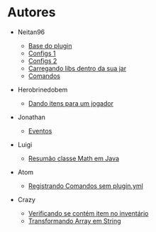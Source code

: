 # Autores

* Neitan96
  * [Base do plugin](Bukkit%20básico/Criando%20a%20base%20do%20plugin.md)
  * [Configs 1](Bukkit%20básico/Gerenciando%20configs%201.md)
  * [Configs 2](Bukkit%20básico/Gerenciando%20configs%202.md)
  * [Carregando libs dentro da sua jar](Bukkit%20avançado/Carregando%20libs%20dentro%20da%20sua%20jar.md)
  * [Comandos](Bukkit%20básico/Criando%20comandos.md)

* Herobrinedobem
  * [Dando itens para um jogador](Bukkit%20básico/Dando%20itens%20para%20um%20jogador.md)

* Jonathan
  * [Eventos](Bukkit%20básico/Criando%20Listener%20de%20eventos.md)

* Luigi
  * [Resumão classe Math em Java](Java/Resumao%20classe%20Math%20em%20Java.md)

* Atom
  * [Registrando Comandos sem plugin.yml](Bukkit%20avan%C3%A7ado/Registrando%20Comandos%20sem%20plugin.yml.md)

* Crazy
  * [Verificando se contém item no inventário](Bukkit%20básico/Verificando%20se%20contém%20item%20no%20inventário.md)
  * [Transformando Array em String](Java/Transformando%20Array%20em%20String.md)
